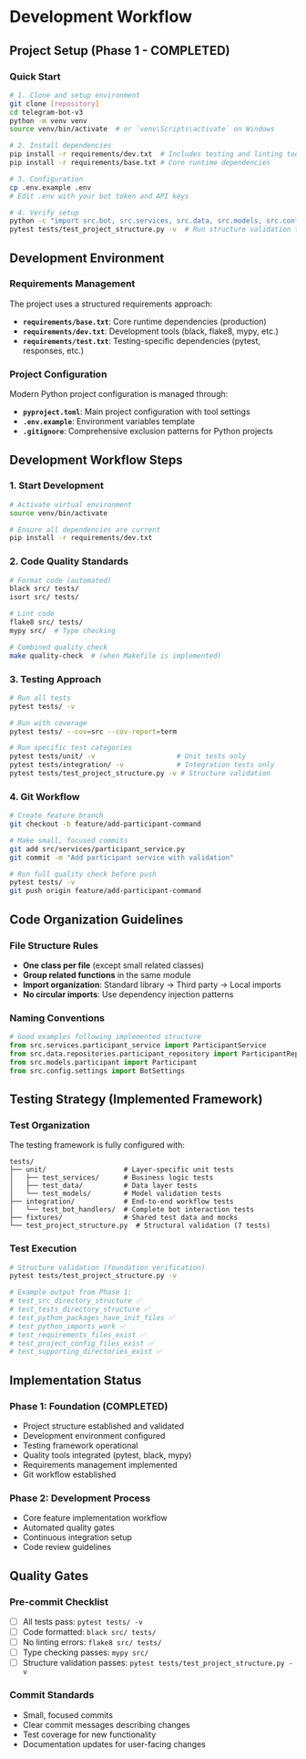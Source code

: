 # Development Workflow

## Project Setup (Phase 1 - COMPLETED)

### Quick Start
```bash
# 1. Clone and setup environment
git clone [repository]
cd telegram-bot-v3
python -m venv venv
source venv/bin/activate  # or `venv\Scripts\activate` on Windows

# 2. Install dependencies  
pip install -r requirements/dev.txt  # Includes testing and linting tools
pip install -r requirements/base.txt # Core runtime dependencies

# 3. Configuration
cp .env.example .env
# Edit .env with your bot token and API keys

# 4. Verify setup
python -c "import src.bot, src.services, src.data, src.models, src.config, src.utils"
pytest tests/test_project_structure.py -v  # Run structure validation tests
```

## Development Environment

### Requirements Management
The project uses a structured requirements approach:

- **`requirements/base.txt`**: Core runtime dependencies (production)
- **`requirements/dev.txt`**: Development tools (black, flake8, mypy, etc.)
- **`requirements/test.txt`**: Testing-specific dependencies (pytest, responses, etc.)

### Project Configuration
Modern Python project configuration is managed through:

- **`pyproject.toml`**: Main project configuration with tool settings
- **`.env.example`**: Environment variables template
- **`.gitignore`**: Comprehensive exclusion patterns for Python projects

## Development Workflow Steps

### 1. Start Development
```bash
# Activate virtual environment
source venv/bin/activate

# Ensure all dependencies are current
pip install -r requirements/dev.txt
```

### 2. Code Quality Standards
```bash
# Format code (automated)
black src/ tests/
isort src/ tests/

# Lint code
flake8 src/ tests/
mypy src/  # Type checking

# Combined quality check
make quality-check  # (when Makefile is implemented)
```

### 3. Testing Approach
```bash
# Run all tests
pytest tests/ -v

# Run with coverage
pytest tests/ --cov=src --cov-report=term

# Run specific test categories
pytest tests/unit/ -v                    # Unit tests only
pytest tests/integration/ -v             # Integration tests only
pytest tests/test_project_structure.py -v # Structure validation
```

### 4. Git Workflow
```bash
# Create feature branch
git checkout -b feature/add-participant-command

# Make small, focused commits
git add src/services/participant_service.py
git commit -m "Add participant service with validation"

# Run full quality check before push
pytest tests/ -v
git push origin feature/add-participant-command
```

## Code Organization Guidelines

### File Structure Rules
- **One class per file** (except small related classes)
- **Group related functions** in the same module
- **Import organization**: Standard library → Third party → Local imports
- **No circular imports**: Use dependency injection patterns

### Naming Conventions
```python
# Good examples following implemented structure
from src.services.participant_service import ParticipantService
from src.data.repositories.participant_repository import ParticipantRepository
from src.models.participant import Participant
from src.config.settings import BotSettings
```

## Testing Strategy (Implemented Framework)

### Test Organization
The testing framework is fully configured with:

```
tests/
├── unit/                   # Layer-specific unit tests
│   ├── test_services/      # Business logic tests
│   ├── test_data/          # Data layer tests  
│   └── test_models/        # Model validation tests
├── integration/            # End-to-end workflow tests
│   └── test_bot_handlers/  # Complete bot interaction tests
├── fixtures/               # Shared test data and mocks
└── test_project_structure.py  # Structural validation (7 tests)
```

### Test Execution
```bash
# Structure validation (foundation verification)
pytest tests/test_project_structure.py -v

# Example output from Phase 1:
# test_src_directory_structure ✅
# test_tests_directory_structure ✅  
# test_python_packages_have_init_files ✅
# test_python_imports_work ✅
# test_requirements_files_exist ✅
# test_project_config_files_exist ✅
# test_supporting_directories_exist ✅
```

## Implementation Status

### Phase 1: Foundation (COMPLETED)
- Project structure established and validated
- Development environment configured  
- Testing framework operational
- Quality tools integrated (pytest, black, mypy)
- Requirements management implemented
- Git workflow established

### Phase 2: Development Process
- Core feature implementation workflow
- Automated quality gates
- Continuous integration setup
- Code review guidelines

## Quality Gates

### Pre-commit Checklist
- [ ] All tests pass: `pytest tests/ -v`
- [ ] Code formatted: `black src/ tests/`
- [ ] No linting errors: `flake8 src/ tests/`
- [ ] Type checking passes: `mypy src/`
- [ ] Structure validation passes: `pytest tests/test_project_structure.py -v`

### Commit Standards
- Small, focused commits
- Clear commit messages describing changes
- Test coverage for new functionality
- Documentation updates for user-facing changes